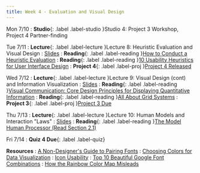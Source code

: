 ```yaml
---
title: Week 4 - Evaluation and Visual Design
---
```


Mon 7/10
: **Studio**{: .label .label-studio }Studio 4: Project 3 Workshop, Project 4 Partner-finding


Tue 7/11
: **Lecture**{: .label .label-lecture }Lecture 8: Heuristic Evaluation and Visual Design
  : [Slides](https://docs.google.com/presentation/d/1z0Dyb0z1EH6szuNNfvzbbQ2F5Fqn5BAoJUJTQ4lKY9s/edit?usp=sharing)
: **Reading**{: .label .label-reading }[How to Conduct a Heuristic Evaluation](https://www.nngroup.com/articles/how-to-conduct-a-heuristic-evaluation/)
: **Reading**{: .label .label-reading }[10 Usability Heuristics for User Interface Design](https://www.nngroup.com/articles/ten-usability-heuristics/)
: **Project 4**{: .label .label-proj }[Project 4 Released](https://docs.google.com/document/d/1MDQuKbWKq15uJ1vhHZk11o4Ttqq3OoT0DF9lSte3nKw/edit?usp=sharing)

Wed 7/12
: **Lecture**{: .label .label-lecture }Lecture 9: Visual Design (cont) and Information Visualization
  : [Slides](https://docs.google.com/presentation/d/1j-ywz1p9T_jxXRoQllfoF2Ffaz0ZEyay5vNoebY2K_M/edit?usp=sharing)
: **Reading**{: .label .label-reading }[Visual Communication: Core Design Principles for Displaying Quantitative Information](http://www.perceptualedge.com/articles/Whitepapers/Visual_Communication.pdf)
: **Reading**{: .label .label-reading }[All About Grid Systems](https://webdesign.tutsplus.com/articles/all-about-grid-systems--webdesign-14471)
: **Project 3**{: .label .label-proj }[Project 3 Due](https://docs.google.com/document/d/1GoUDslCdmPWlD_fH702DcPQPJDxUJynMLl-L77gfP-g/edit?usp=sharing)

Thu 7/13
: **Lecture**{: .label .label-lecture }Lecture 10: Human Models and Interaction "Laws"
  : [Slides](#)
: **Reading**{: .label .label-reading }[The Model Human Processor (Read Section 2.1)](https://drive.google.com/file/d/1nyEJi3EVMs7AONeO1zUbmHCvHsaXvbTd/view)

Fri 7/14
: **Quiz 4 Due**{: .label .label-quiz}

**Resources**
: [A Non-Designer's Guide to Pairing Fonts](https://visme.co/blog/pairing-fonts/)
: [Choosing Colors for Data Visualization](https://www.perceptualedge.com/articles/b-eye/choosing_colors.pdf)
: [Icon Usability](https://www.nngroup.com/articles/icon-usability/)
: [Top 10 Beautiful Google Font Combinations](https://inkbotdesign.com/google-font-combinations-mixing-typefaces/)
: [How the Rainbow Color Map Misleads](https://eagereyes.org/basics/rainbow-color-map)
